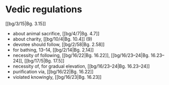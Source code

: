# Vedic regulations

[[bg/3/15|Bg. 3.15]]

* about animal sacrifice, [[bg/4/7|Bg. 4.7]]
* about charity, [[bg/10/4|Bg. 10.4]] (9)
* devotee should follow, [[bg/2/58|Bg. 2.58]]
* for bathing, 13–14, [[bg/2/14|Bg. 2.14]]
* necessity of following, [[bg/16/22|Bg. 16.22]], [[bg/16/23–24|Bg. 16.23–24]], [[bg/17/5|Bg. 17.5]]
* necessity of, for gradual elevation, [[bg/16/23–24|Bg. 16.23–24]]
* purification via, [[bg/16/22|Bg. 16.22]]
* violated knowingly, [[bg/16/23|Bg. 16.23]]
